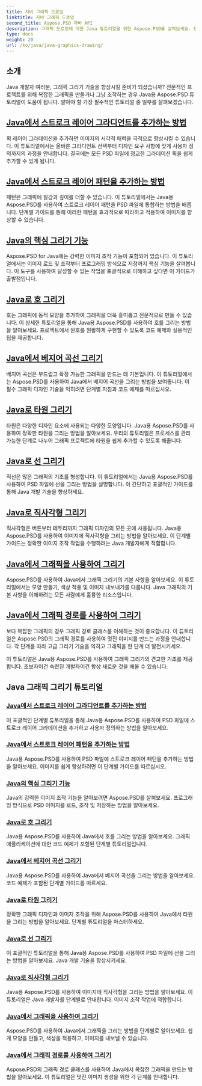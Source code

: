 ```yaml
---
title: 자바 그래픽 드로잉
linktitle: 자바 그래픽 드로잉
second_title: Aspose.PSD 자바 API
description: 그래픽 드로잉에 대한 Java 튜토리얼을 위한 Aspose.PSD를 살펴보세요. 단계별 가이드를 통해 획을 추가하고, 모양을 그리고, PSD 파일을 조작하는 방법을 알아보세요.
type: docs
weight: 20
url: /ko/java/java-graphics-drawing/
---
```


## 소개

Java 개발자 여러분, 그래픽 그리기 기술을 향상시킬 준비가 되셨습니까? 전문적인 프로젝트를 위해 복잡한 그래픽을 만들거나 그냥 조작하는 경우 Java용 Aspose.PSD 튜토리얼이 도움이 됩니다. 알아야 할 가장 필수적인 튜토리얼 중 일부를 살펴보겠습니다.

## [Java에서 스트로크 레이어 그라디언트를 추가하는 방법](./add-stroke-layer-gradient/)

획 레이어 그라데이션을 추가하면 이미지의 시각적 매력을 극적으로 향상시킬 수 있습니다. 이 튜토리얼에서는 올바른 그라디언트 선택부터 디자인 요구 사항에 맞게 사용자 정의까지의 과정을 안내합니다. 결국에는 모든 PSD 파일에 정교한 그라데이션 획을 쉽게 추가할 수 있게 됩니다.

## [Java에서 스트로크 레이어 패턴을 추가하는 방법](./add-stroke-layer-pattern/)

패턴은 그래픽에 질감과 깊이를 더할 수 있습니다. 이 튜토리얼에서는 Java용 Aspose.PSD를 사용하여 스트로크 레이어 패턴을 PSD 파일에 통합하는 방법을 배웁니다. 단계별 가이드를 통해 이러한 패턴을 효과적으로 따라하고 적용하여 이미지를 향상할 수 있습니다.

## [Java의 핵심 그리기 기능](./core-drawing-features/)

Aspose.PSD for Java에는 강력한 이미지 조작 기능이 포함되어 있습니다. 이 튜토리얼에서는 이미지 로드 및 조작부터 프로그래밍 방식으로 저장까지 핵심 기능을 살펴봅니다. 이 도구를 사용하여 달성할 수 있는 작업을 포괄적으로 이해하고 싶다면 이 가이드가 출발점입니다.

## [Java로 호 그리기](./drawing-arcs/)

호는 그래픽에 동적 모양을 추가하여 그래픽을 더욱 흥미롭고 전문적으로 만들 수 있습니다. 이 상세한 튜토리얼을 통해 Java용 Aspose.PSD를 사용하여 호를 그리는 방법을 알아보세요. 프로젝트에서 원호를 원활하게 구현할 수 있도록 코드 예제와 실용적인 팁을 제공합니다.

## [Java에서 베지어 곡선 그리기](./drawing-bezier-curves/)

베지어 곡선은 부드럽고 확장 가능한 그래픽을 만드는 데 기본입니다. 이 튜토리얼에서는 Aspose.PSD를 사용하여 Java에서 베지어 곡선을 그리는 방법을 보여줍니다. 이 필수 그래픽 디자인 기술을 익히려면 단계별 지침과 코드 예제를 따르십시오.

## [Java로 타원 그리기](./drawing-ellipses/)

타원은 다양한 디자인 요소에 사용되는 다양한 모양입니다. Java용 Aspose.PSD를 사용하여 정확한 타원을 그리는 방법을 알아보세요. 우리의 튜토리얼은 프로세스를 관리 가능한 단계로 나누어 그래픽 프로젝트에 타원을 쉽게 추가할 수 있도록 해줍니다.

## [Java로 선 그리기](./drawing-lines/)

직선은 많은 그래픽의 기초를 형성합니다. 이 튜토리얼에서는 Java용 Aspose.PSD를 사용하여 PSD 파일에 선을 그리는 방법을 설명합니다. 이 간단하고 포괄적인 가이드를 통해 Java 개발 기술을 향상하세요.

## [Java로 직사각형 그리기](./drawing-rectangles/)

직사각형은 버튼부터 테두리까지 그래픽 디자인의 모든 곳에 사용됩니다. Java용 Aspose.PSD를 사용하여 이미지에 직사각형을 그리는 방법을 알아보세요. 이 단계별 가이드는 정확한 이미지 조작 작업을 수행하려는 Java 개발자에게 적합합니다.

## [Java에서 그래픽을 사용하여 그리기](./drawing-using-graphics/)

Aspose.PSD를 사용하여 Java에서 그래픽 그리기의 기본 사항을 알아보세요. 이 튜토리얼에서는 모양 만들기, 색상 적용 및 이미지 내보내기를 다룹니다. Java 그래픽의 기본 사항을 이해하려는 모든 사람에게 훌륭한 리소스입니다.

## [Java에서 그래픽 경로를 사용하여 그리기](./drawing-using-graphics-path/)

보다 복잡한 그래픽의 경우 그래픽 경로 클래스를 이해하는 것이 중요합니다. 이 튜토리얼은 Aspose.PSD의 그래픽 경로를 사용하여 멋진 이미지를 만드는 과정을 안내합니다. 각 단계를 따라 고급 그리기 기술을 익히고 그래픽을 한 단계 더 발전시키세요.

이 튜토리얼은 Java용 Aspose.PSD를 사용하여 그래픽 그리기의 견고한 기초를 제공합니다. 초보자이건 숙련된 개발자이건 항상 새로운 것을 배울 수 있습니다.

## Java 그래픽 그리기 튜토리얼
### [Java에서 스트로크 레이어 그라디언트를 추가하는 방법](./add-stroke-layer-gradient/)
이 포괄적인 단계별 튜토리얼을 통해 Java용 Aspose.PSD를 사용하여 PSD 파일에 스트로크 레이어 그라데이션을 추가하고 사용자 정의하는 방법을 알아보세요.
### [Java에서 스트로크 레이어 패턴을 추가하는 방법](./add-stroke-layer-pattern/)
Java용 Aspose.PSD를 사용하여 PSD 파일에 스트로크 레이어 패턴을 추가하는 방법을 알아보세요. 이미지를 쉽게 향상하려면 이 단계별 가이드를 따르십시오.
### [Java의 핵심 그리기 기능](./core-drawing-features/)
Java의 강력한 이미지 조작 기능을 알아보려면 Aspose.PSD를 살펴보세요. 프로그래밍 방식으로 PSD 이미지를 로드, 조작 및 저장하는 방법을 알아보세요.
### [Java로 호 그리기](./drawing-arcs/)
Java용 Aspose.PSD를 사용하여 Java에서 호를 그리는 방법을 알아보세요. 그래픽 애플리케이션에 대한 코드 예제가 포함된 단계별 튜토리얼입니다.
### [Java에서 베지어 곡선 그리기](./drawing-bezier-curves/)
Java용 Aspose.PSD를 사용하여 Java에서 베지어 곡선을 그리는 방법을 알아보세요. 코드 예제가 포함된 단계별 가이드를 따르세요.
### [Java로 타원 그리기](./drawing-ellipses/)
정확한 그래픽 디자인과 이미지 조작을 위해 Aspose.PSD를 사용하여 Java에서 타원을 그리는 방법을 알아보세요. 단계별 튜토리얼을 마스터하세요.
### [Java로 선 그리기](./drawing-lines/)
이 포괄적인 튜토리얼을 통해 Java용 Aspose.PSD를 사용하여 PSD 파일에 선을 그리는 방법을 알아보세요. Java 개발 기술을 향상시키세요.
### [Java로 직사각형 그리기](./drawing-rectangles/)
Java용 Aspose.PSD를 사용하여 이미지에 직사각형을 그리는 방법을 알아보세요. 이 튜토리얼은 Java 개발자를 단계별로 안내합니다. 이미지 조작 작업에 적합합니다.
### [Java에서 그래픽을 사용하여 그리기](./drawing-using-graphics/)
Aspose.PSD를 사용하여 Java에서 그래픽을 그리는 방법을 단계별로 알아보세요. 쉽게 모양을 만들고, 색상을 적용하고, 이미지를 내보낼 수 있습니다.
### [Java에서 그래픽 경로를 사용하여 그리기](./drawing-using-graphics-path/)
Aspose.PSD의 그래픽 경로 클래스를 사용하여 Java에서 복잡한 그래픽을 만드는 방법을 알아보세요. 이 튜토리얼은 멋진 이미지 생성을 위한 각 단계를 안내합니다.